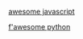 [awesome javascript](https://github.com/sorrycc/awesome-javascript)

[f'awesome python](https://github.com/trananhkma/fucking-awesome-python)
